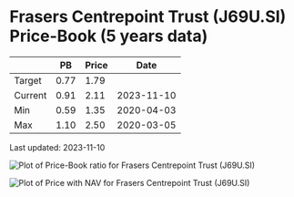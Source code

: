 # Frasers Centrepoint Trust (J69U.SI) Price-Book (5 years data)

|     | PB   | Price | Date       |
|-----|------|-------|------------|
| Target | 0.77 | 1.79  |  |
| Current | 0.91 | 2.11  | 2023-11-10 |
| Min | 0.59 | 1.35  | 2020-04-03 |
| Max | 1.10 | 2.50  | 2020-03-05 |

Last updated: 2023-11-10

![Plot of Price-Book ratio for Frasers Centrepoint Trust (J69U.SI)](J69U_pb_5.png)

![Plot of Price with NAV for Frasers Centrepoint Trust (J69U.SI)](J69U_price_nav_5.png)
